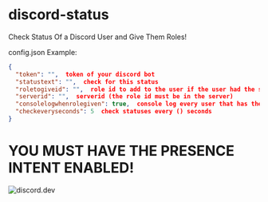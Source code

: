 # discord-status
Check Status Of a Discord User and Give Them Roles!

config.json Example:
```json
{
  "token": "",  token of your discord bot
  "statustext": "",  check for this status
  "roletogiveid": "",  role id to add to the user if the user had the statustext
  "serverid": "",  serverid (the role id must be in the server)
  "consolelogwhenrolegiven": true,  console log every user that has the status ( HAD TO BE REMOVED WILL BE BACK IN THE NEXT UPDATE! )
  "checkeveryseconds": 5  check statuses every () seconds 
}
```

# YOU MUST HAVE THE PRESENCE INTENT ENABLED!


![discord.dev](https://cdn.discordapp.com/attachments/628197645537771530/843545696245252136/unknown.png)
